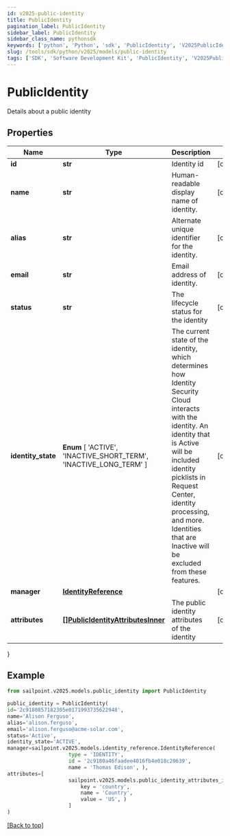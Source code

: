 ```yaml
---
id: v2025-public-identity
title: PublicIdentity
pagination_label: PublicIdentity
sidebar_label: PublicIdentity
sidebar_class_name: pythonsdk
keywords: ['python', 'Python', 'sdk', 'PublicIdentity', 'V2025PublicIdentity'] 
slug: /tools/sdk/python/v2025/models/public-identity
tags: ['SDK', 'Software Development Kit', 'PublicIdentity', 'V2025PublicIdentity']
---
```


# PublicIdentity

Details about a public identity

## Properties

Name | Type | Description | Notes
------------ | ------------- | ------------- | -------------
**id** | **str** | Identity id | [optional] 
**name** | **str** | Human-readable display name of identity. | [optional] 
**alias** | **str** | Alternate unique identifier for the identity. | [optional] 
**email** | **str** | Email address of identity. | [optional] 
**status** | **str** | The lifecycle status for the identity | [optional] 
**identity_state** |  **Enum** [  'ACTIVE',    'INACTIVE_SHORT_TERM',    'INACTIVE_LONG_TERM' ] | The current state of the identity, which determines how Identity Security Cloud interacts with the identity. An identity that is Active will be included identity picklists in Request Center, identity processing, and more. Identities that are Inactive will be excluded from these features.  | [optional] 
**manager** | [**IdentityReference**](identity-reference) |  | [optional] 
**attributes** | [**[]PublicIdentityAttributesInner**](public-identity-attributes-inner) | The public identity attributes of the identity | [optional] 
}

## Example

```python
from sailpoint.v2025.models.public_identity import PublicIdentity

public_identity = PublicIdentity(
id='2c9180857182305e0171993735622948',
name='Alison Ferguso',
alias='alison.ferguso',
email='alison.ferguso@acme-solar.com',
status='Active',
identity_state='ACTIVE',
manager=sailpoint.v2025.models.identity_reference.IdentityReference(
                    type = 'IDENTITY', 
                    id = '2c9180a46faadee4016fb4e018c20639', 
                    name = 'Thomas Edison', ),
attributes=[
                    sailpoint.v2025.models.public_identity_attributes_inner.PublicIdentity_attributes_inner(
                        key = 'country', 
                        name = 'Country', 
                        value = 'US', )
                    ]
)

```
[[Back to top]](#) 

